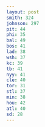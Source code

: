 ```yaml
---
layout: post
smith: 324
johnson: 297
pit: 44
phi: 35
bal: 49
bos: 41
lad: 38
wsh: 37
kc: 39
tb: 41
nyy: 41
cle: 40
tor: 31
stl: 37
min: 38
hou: 42
atl: 40
sd: 28
---
```

